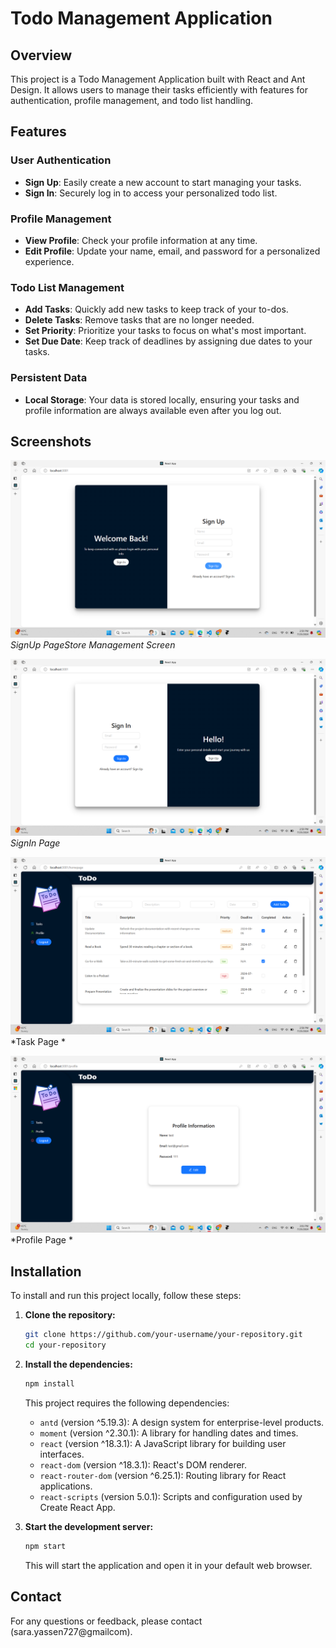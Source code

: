 # Todo Management Application

## Overview

This project is a Todo Management Application built with React and Ant Design. It allows users to manage their tasks efficiently with features for authentication, profile management, and todo list handling.

## Features

### User Authentication
- **Sign Up**: Easily create a new account to start managing your tasks.
- **Sign In**: Securely log in to access your personalized todo list.

### Profile Management
- **View Profile**: Check your profile information at any time.
- **Edit Profile**: Update your name, email, and password for a personalized experience.

### Todo List Management
- **Add Tasks**: Quickly add new tasks to keep track of your to-dos.
- **Delete Tasks**: Remove tasks that are no longer needed.
- **Set Priority**: Prioritize your tasks to focus on what's most important.
- **Set Due Date**: Keep track of deadlines by assigning due dates to your tasks.

### Persistent Data
- **Local Storage**: Your data is stored locally, ensuring your tasks and profile information are always available even after you log out.

## Screenshots

![SignUp Page](./src/assets/screenshots/signup.png)
*SignUp PageStore Management Screen*

![SignIn Page](./src/assets/Screenshots/signin.png)
*SignIn Page*

![Task Page ](./src/assets/Screenshots/tasks.png)
*Task Page *

![Profile Page ](./src/assets/Screenshots/profile.png)
*Profile Page *

## Installation

To install and run this project locally, follow these steps:

1. **Clone the repository:**

   ```bash
   git clone https://github.com/your-username/your-repository.git
   cd your-repository
   ```

2. **Install the dependencies:**

   ```bash
   npm install
   ```

   This project requires the following dependencies:

   - `antd` (version ^5.19.3): A design system for enterprise-level products.
   - `moment` (version ^2.30.1): A library for handling dates and times.
   - `react` (version ^18.3.1): A JavaScript library for building user interfaces.
   - `react-dom` (version ^18.3.1): React's DOM renderer.
   - `react-router-dom` (version ^6.25.1): Routing library for React applications.
   - `react-scripts` (version 5.0.1): Scripts and configuration used by Create React App.

3. **Start the development server:**

   ```bash
   npm start
   ```

   This will start the application and open it in your default web browser.

## Contact

   For any questions or feedback, please contact (sara.yassen727@gmailcom).